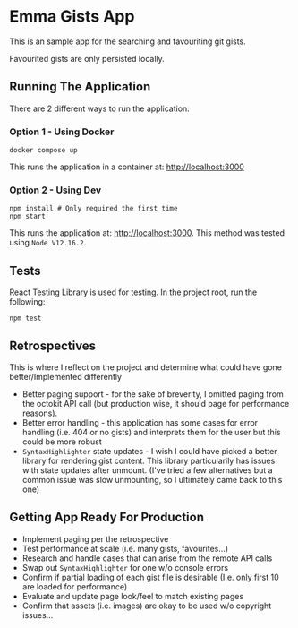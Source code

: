 # Emma Gists App

This is an sample app for the searching and favouriting git gists.

Favourited gists are only persisted locally.

## Running The Application

There are 2 different ways to run the application:

### Option 1 - Using Docker

```
docker compose up
```

This runs the application in a container at: [http://localhost:3000](http://localhost:3000)

### Option 2 - Using Dev

```
npm install # Only required the first time
npm start
```

This runs the application at: [http://localhost:3000](http://localhost:3000). This method was tested using `Node V12.16.2`.

## Tests
React Testing Library is used for testing. In the project root, run the following:

```
npm test
```

## Retrospectives
This is where I reflect on the project and determine what could have gone better/Implemented differently

 * Better paging support - for the sake of breverity, I omitted paging from the octokit API call (but production wise, it should page for performance reasons). 
 * Better error handling - this application has some cases for error handling (i.e. 404 or no gists) and interprets them for the user but this could be more robust
 * `SyntaxHighlighter` state updates - I wish I could have picked a better library for rendering gist content. This library particularily has issues with state updates after unmount. (I've tried a few alternatives but a common issue was slow unmounting, so I ultimately came back to this one)

## Getting App Ready For Production
 * Implement paging per the retrospective
 * Test performance at scale (i.e. many gists, favourites...)
 * Research and handle cases that can arise from the remote API calls
 * Swap out `SyntaxHighlighter` for one w/o console errors
 * Confirm if partial loading of each gist file is desirable (I.e. only first 10 are loaded for performance)
 * Evaluate and update page look/feel to match existing pages
 * Confirm that assets (i.e. images) are okay to be used w/o copyright issues...


